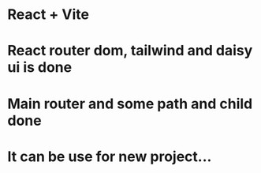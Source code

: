 # React + Vite

# React router dom, tailwind and daisy ui is done
# Main router and some path and child done
# It can be use for new project...